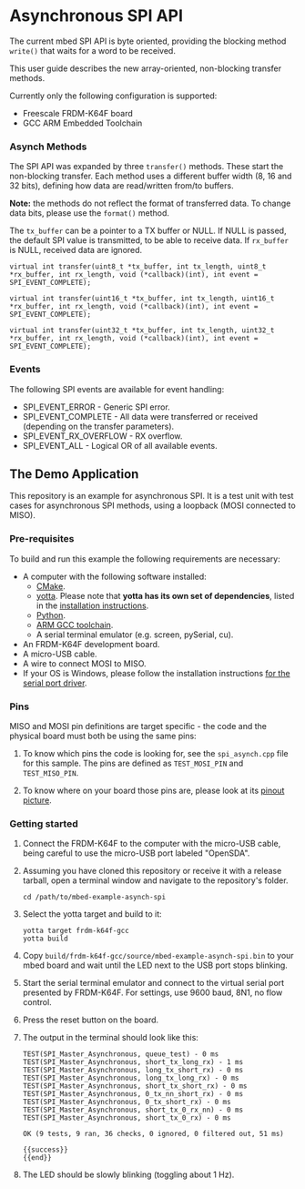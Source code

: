 # Asynchronous SPI API

The current mbed SPI API is byte oriented, providing the blocking method ``write()`` that waits for a word to be received.

This user guide describes the new array-oriented, non-blocking transfer methods. 

Currently only the following configuration is supported:

- Freescale FRDM-K64F board
- GCC ARM Embedded Toolchain

### Asynch Methods

The SPI API was expanded by three ``transfer()`` methods. These start the non-blocking transfer. Each method uses a different buffer width (8, 16 and 32 bits), defining how data are read/written from/to buffers. 

**Note:** the methods do not reflect the format of transferred data. To change data bits, please use the ``format()`` method.

The ``tx_buffer`` can be a pointer to a TX buffer or NULL. If NULL is passed, the default SPI value is transmitted, to be able to receive data. If ``rx_buffer`` is NULL, received data are ignored.

```
virtual int transfer(uint8_t *tx_buffer, int tx_length, uint8_t *rx_buffer, int rx_length, void (*callback)(int), int event = SPI_EVENT_COMPLETE);

virtual int transfer(uint16_t *tx_buffer, int tx_length, uint16_t *rx_buffer, int rx_length, void (*callback)(int), int event = SPI_EVENT_COMPLETE);

virtual int transfer(uint32_t *tx_buffer, int tx_length, uint32_t *rx_buffer, int rx_length, void (*callback)(int), int event = SPI_EVENT_COMPLETE);

```

### Events

The following SPI events are available for event handling:

- SPI_EVENT_ERROR - Generic SPI error.
- SPI_EVENT_COMPLETE - All data were transferred or received (depending on the transfer parameters).
- SPI_EVENT_RX_OVERFLOW - RX overflow.
- SPI_EVENT_ALL - Logical OR of all available events.

## The Demo Application

This repository is an example for asynchronous SPI. It is a test unit with test cases for asynchronous SPI methods, using a loopback (MOSI connected to MISO).

### Pre-requisites

To build and run this example the following requirements are necessary:

* A computer with the following software installed:
	* [CMake](http://www.cmake.org/download/).
	* [yotta](https://github.com/ARMmbed/yotta). Please note that **yotta has its own set of dependencies**, listed in the [installation instructions](http://armmbed.github.io/yotta/#installing-on-windows).
	* [Python](https://www.python.org/downloads/).
	* [ARM GCC toolchain](https://launchpad.net/gcc-arm-embedded).
	* A serial terminal emulator (e.g. screen, pySerial, cu).
* An FRDM-K64F development board.
* A micro-USB cable.
* A wire to connect MOSI to MISO.
* If your OS is Windows, please follow the installation instructions [for the serial port driver](https://developer.mbed.org/handbook/Windows-serial-configuration).

### Pins

MISO and MOSI pin definitions are target specific - the code and the physical board must both be using the same pins:

1. To know which pins the code is looking for, see the ``spi_asynch.cpp`` file for this sample. The pins are defined as ``TEST_MOSI_PIN`` and ``TEST_MISO_PIN``.

2. To know where on your board those pins are, please look at its [pinout picture](http://developer.mbed.org/platforms/FRDM-K64F/#overview).

### Getting started

1. Connect the FRDM-K64F to the computer with the micro-USB cable, being careful to use the micro-USB port labeled "OpenSDA".

3. Assuming you have cloned this repository or receive it with a release tarball, open a terminal window and navigate to the repository's folder.

	```	
	cd /path/to/mbed-example-asynch-spi
	```

4. Select the yotta target and build to it:

	```
    yotta target frdm-k64f-gcc
    yotta build
    ```

3. Copy ``build/frdm-k64f-gcc/source/mbed-example-asynch-spi.bin`` to your mbed board and wait until the LED next to the USB port stops blinking.

4. Start the serial terminal emulator and connect to the virtual serial port presented by FRDM-K64F. For settings, use 9600 baud, 8N1, no flow control.

5. Press the reset button on the board.

6. The output in the terminal should look like this:

    ```
    TEST(SPI_Master_Asynchronous, queue_test) - 0 ms
    TEST(SPI_Master_Asynchronous, short_tx_long_rx) - 1 ms
    TEST(SPI_Master_Asynchronous, long_tx_short_rx) - 0 ms
    TEST(SPI_Master_Asynchronous, long_tx_long_rx) - 0 ms
    TEST(SPI_Master_Asynchronous, short_tx_short_rx) - 0 ms
    TEST(SPI_Master_Asynchronous, 0_tx_nn_short_rx) - 0 ms
    TEST(SPI_Master_Asynchronous, 0_tx_short_rx) - 0 ms
    TEST(SPI_Master_Asynchronous, short_tx_0_rx_nn) - 0 ms
    TEST(SPI_Master_Asynchronous, short_tx_0_rx) - 0 ms

    OK (9 tests, 9 ran, 36 checks, 0 ignored, 0 filtered out, 51 ms)

    {{success}}
    {{end}}
    ```

7. The LED should be slowly blinking (toggling about 1 Hz).

